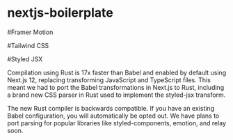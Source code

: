 # nextjs-boilerplate

#Framer Motion

#Tailwind CSS

#Styled JSX

Compilation using Rust is 17x faster than Babel and enabled by default using Next.js 12, replacing transforming JavaScript and TypeScript files. This meant we had to port the Babel transformations in Next.js to Rust, including a brand new CSS parser in Rust used to implement the styled-jsx transform.

The new Rust compiler is backwards compatible. If you have an existing Babel configuration, you will automatically be opted out. We have plans to port parsing for popular libraries like styled-components, emotion, and relay soon.
